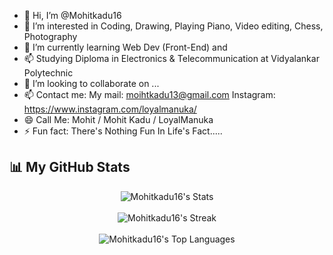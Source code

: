 - 👋 Hi, I’m @Mohitkadu16
- 👀 I’m interested in Coding, Drawing, Playing Piano, Video editing, Chess, Photography 
- 🌱 I’m currently learning Web Dev (Front-End) and
- 📫 Studying Diploma in Electronics & Telecommunication at Vidyalankar Polytechnic
- 💞️ I’m looking to collaborate on ...
- 📫 Contact me: My mail: moihtkadu13@gmail.com Instagram: https://www.instagram.com/loyalmanuka/
- 😄 Call Me: Mohit / Mohit Kadu / LoyalManuka
- ⚡ Fun fact: There's Nothing Fun In Life's Fact.....

## 📊 My GitHub Stats

<div align="center">

  <img src="https://github-readme-stats.vercel.app/api?username=Mohitkadu16&theme=vue-dark&show_icons=true&hide_border=false&count_private=true" alt="Mohitkadu16's Stats" />
  <br><br/>
  
  <img src="https://github-readme-streak-stats.herokuapp.com/?user=Mohitkadu16&theme=vue-dark&hide_border=false" alt="Mohitkadu16's Streak" />
  <br><br/>
  
  <img src="https://github-readme-stats.vercel.app/api/top-langs/?username=Mohitkadu16&theme=vue-dark&show_icons=true&hide_border=false&layout=compact" alt="Mohitkadu16's Top Languages" />

</div>

<!---
Mohitkadu16/Mohitkadu16 is a ✨ special ✨ repository because its `README.md` (this file) appears on your GitHub profile.
You can click the Preview link to take a look at your changes.
--->
